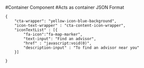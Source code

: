#Container Component
#Acts as container
JSON Format
```
{
    "cta-wrapper": "yellow-icon-blue-background",
    "icon-text-wrapper" : "cta-content-icon-wrapper",
    "iconTextList" : [{
        "fa-icon":"fa-map-marker",
        "text-input": "Find an advisor",
        "href" : "javascript:void(0)",
        "description-input" : "To find an advisor near you"
    }]
    
}
```

<!-- icon-text-wrapper classes available are cta-content-icon-wrapper, mega-menu-icon-wrapper -->
<!-- "cta-wrapper": "cross-cta-wrapper", "blue-icon-yellow-background", "yellow-icon-blue-background", 
"yellow-icon-grey-background","yellow-icon-white-background"-->
<!-- for "cross-cta-wrapper" use "icon-text-wrapper": "mega-menu-icon-wrapper" 
     for "blue-icon-yellow-background"/"yellow-icon-blue-background"/"yellow-icon-grey-background" use "icon-text-wrapper": "cta-content-icon-wrapper" -->